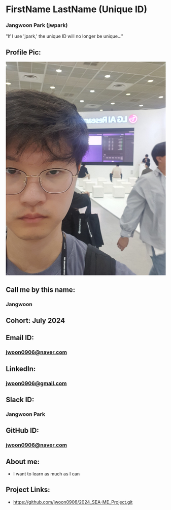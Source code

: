 # FirstName LastName (Unique ID)
### Jangwoon Park (jwpark)
"If I use 'jpark,' the unique ID will no longer be unique..."
## Profile Pic: 
![alt text](20230925_144646.jpg)
## Call me by this name: 
### Jangwoon
## Cohort: July 2024
## Email ID: 
### jwoon0906@naver.com
## LinkedIn:
### jwoon0906@gmail.com
## Slack ID: 
### Jangwoon Park
## GitHub ID:
### jwoon0906@naver.com
## About me: 
- I want to learn as much as I can
## Project Links:
- https://github.com/jwoon0906/2024_SEA-ME_Project.git